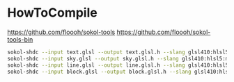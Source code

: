 # HowToCompile

https://github.com/floooh/sokol-tools
https://github.com/floooh/sokol-tools-bin

```bash
sokol-shdc --input text.glsl --output text.glsl.h --slang glsl410:hlsl5:metal_macos:wgsl
sokol-shdc --input sky.glsl --output sky.glsl.h --slang glsl410:hlsl5:metal_macos:wgsl
sokol-shdc --input line.glsl --output line.glsl.h --slang glsl410:hlsl5:metal_macos:wgsl
sokol-shdc --input block.glsl --output block.glsl.h --slang glsl410:hlsl5:metal_macos:wgsl
```
